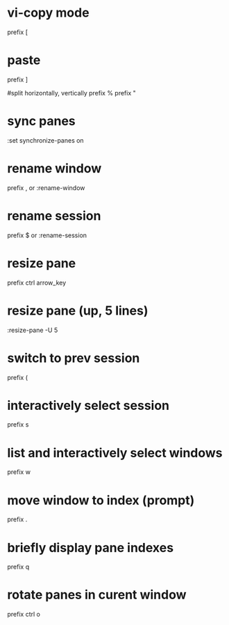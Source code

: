 # vi-copy mode
prefix [
# paste
prefix ]

#split horizontally, vertically
prefix %
prefix "

# sync panes
:set synchronize-panes on

# rename window
prefix ,
    or
:rename-window

# rename session
prefix $
    or
:rename-session

# resize pane
prefix ctrl arrow_key
# resize pane (up, 5 lines)
:resize-pane -U 5

# switch to prev session
prefix (
# interactively select session
prefix s

# list and interactively select windows
prefix w

# move window to index (prompt)
prefix .

# briefly display pane indexes
prefix q

# rotate panes in curent window
prefix ctrl o
